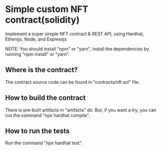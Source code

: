 # Simple custom NFT contract(solidity)
Implement a super simple NFT contract & REST API, using Hardhat, Ethersjs, Node, and Expressjs

NOTE: You should install "npm" or "yarn",
      install the dependencies by running
      "npm install" or "yarn".

## Where is the contract?

The contract source code can be found in "contracts/nft.sol" file.

## How to build the contract

There is pre-built artifacts in "artifacts" dir.
But, if you want a try, you can run the command "npx hardhat compile".

## How to run the tests

Run the command "npx hardhat test".